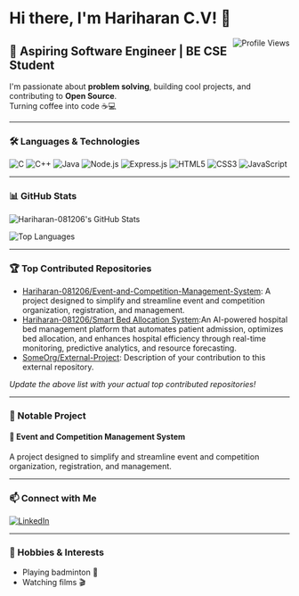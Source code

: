 # Hi there, I'm Hariharan C.V! 👋

<img align="right" src="https://komarev.com/ghpvc/?username=Hariharan-081206&style=flat-square&color=green" alt="Profile Views" />

## 🚀 Aspiring Software Engineer | BE CSE Student

I'm passionate about **problem solving**, building cool projects, and contributing to **Open Source**.  
Turning coffee into code ☕💻

---

### 🛠️ Languages & Technologies

![C](https://img.shields.io/badge/C-00599C?style=flat-square&logo=c&logoColor=white)
![C++](https://img.shields.io/badge/C++-00599C?style=flat-square&logo=c%2B%2B&logoColor=white)
![Java](https://img.shields.io/badge/Java-007396?style=flat-square&logo=java&logoColor=white)
![Node.js](https://img.shields.io/badge/Node.js-339933?style=flat-square&logo=node-dot-js&logoColor=white)
![Express.js](https://img.shields.io/badge/Express.js-000000?style=flat-square&logo=express&logoColor=white)
![HTML5](https://img.shields.io/badge/HTML5-E34F26?style=flat-square&logo=html5&logoColor=white)
![CSS3](https://img.shields.io/badge/CSS3-1572B6?style=flat-square&logo=css3&logoColor=white)
![JavaScript](https://img.shields.io/badge/JavaScript-F7DF1E?style=flat-square&logo=javascript&logoColor=black)

---

### 📊 GitHub Stats

![Hariharan-081206's GitHub Stats](https://github-readme-stats.vercel.app/api?username=Hariharan-081206&show_icons=true&theme=transparent)

![Top Languages](https://github-readme-stats.vercel.app/api/top-langs/?username=Hariharan-081206&layout=compact&theme=transparent)

---

### 🏆 Top Contributed Repositories

- [Hariharan-081206/Event-and-Competition-Management-System](https://github.com/citil-wq/competition-Backend): A project designed to simplify and streamline event and competition organization, registration, and management.
- [Hariharan-081206/Smart Bed Allocation System](https://github.com/Hariharan-081206/Shbms-Backend):An AI-powered hospital bed management platform that automates patient admission, optimizes bed allocation, and enhances hospital efficiency through real-time monitoring, predictive analytics, and resource forecasting.
- [SomeOrg/External-Project](https://github.com/SomeOrg/External-Project): Description of your contribution to this external repository.

*Update the above list with your actual top contributed repositories!*

---

### 🌟 Notable Project

#### 🚩 Event and Competition Management System
A project designed to simplify and streamline event and competition organization, registration, and management.

---

### 📫 Connect with Me

[![LinkedIn](https://img.shields.io/badge/Hariharan_C.V-0A66C2?style=flat-square&logo=linkedin&logoColor=white)](https://www.linkedin.com/in/hariharan-c-v-075aba326/)

---

### 🎉 Hobbies & Interests

- Playing badminton 🏸
- Watching films 🎬

<!--
**Hariharan-081206/Hariharan-081206** is a ✨special✨ repository because its README.md (this file) appears on your GitHub profile.
-->
